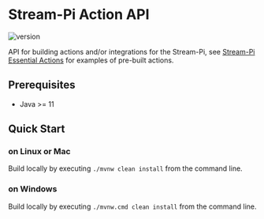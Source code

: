 # Stream-Pi Action API

![version](https://img.shields.io/badge/Version-1.0.0-green)

API for building actions and/or integrations for the Stream-Pi, see [Stream-Pi Essential Actions](https://github.com/stream-pi/essential-actions) for examples of pre-built actions.

## Prerequisites

- Java >= 11

## Quick Start

### on Linux or Mac

Build locally by executing `./mvnw clean install` from the command line.

### on Windows

Build locally by executing `./mvnw.cmd clean install` from the command line.
